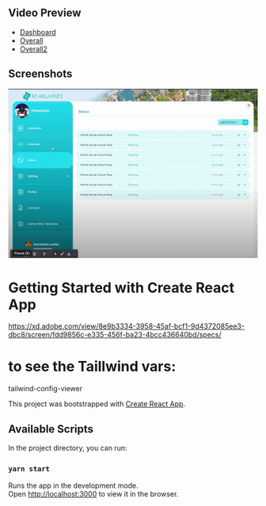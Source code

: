 
## Video Preview

 - [Dashboard](https://drive.google.com/file/d/1lgm5AlnJ0t-PX9iryzaigeoJwXO5-USA/view?usp=sharing)
 - [Overall](https://drive.google.com/file/d/1N22FcYe1k6iISd8AeosDjPdq1Wh0Cp3v/view?usp=sharing)
 - [Overall2](https://drive.google.com/file/d/1UcvSGzDZSPd23dWgh5m4cl3T6YiLA8Pi/view?usp=sharing)

## Screenshots
![dashboard](https://github.com/abd-9/MEETSMETA/blob/main/public/dashboard.gif?raw=true)


# Getting Started with Create React App

https://xd.adobe.com/view/8e9b3334-3958-45af-bcf1-9d4372085ee3-dbc8/screen/fdd9856c-e335-456f-ba23-4bcc436640bd/specs/

# to see the Taillwind vars:

tailwind-config-viewer

This project was bootstrapped with [Create React App](https://github.com/facebook/create-react-app).

## Available Scripts

In the project directory, you can run:

### `yarn start`

Runs the app in the development mode.\
Open [http://localhost:3000](http://localhost:3000) to view it in the browser.



